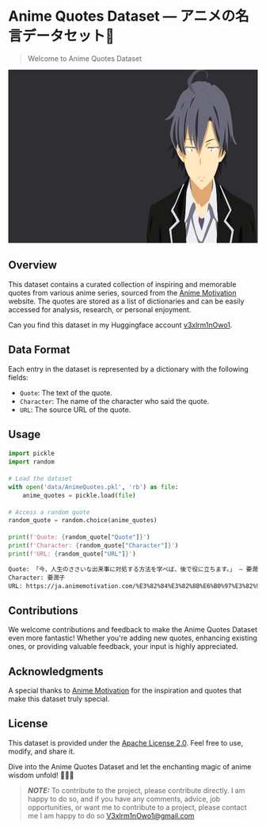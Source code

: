 




# Anime Quotes Dataset ― アニメの名言データセット🎐

> Welcome to Anime Quotes Dataset

<div align="center">
    <picture>
        <source 
        srcset="assets/Hachiman Hikigaya.jpg"
        media="(prefers-color-scheme: dark)"
        />
        <source
        srcset="assets/Hachiman Hikigaya.jpg"
        media="(prefers-color-scheme: light), (prefers-color-scheme: no-preference)"
        />
        <img src="assets/Hachiman Hikigaya.jpg" width="100%" height="350px" />
    </picture>
</div>

## Overview
This dataset contains a curated collection of inspiring and memorable quotes from various anime series, sourced from the [Anime Motivation](https://ja.animemotivation.com) website. The quotes are stored as a list of dictionaries and can be easily accessed for analysis, research, or personal enjoyment.
<p>Can you find this dataset in my Huggingface account <a href="https://huggingface.co/datasets/v3xlrm1nOwo1/AnimeQuotes">v3xlrm1nOwo1</a>.</p>


## Data Format

Each entry in the dataset is represented by a dictionary with the following fields:

- `Quote`: The text of the quote.
- `Character`: The name of the character who said the quote.
- `URL`: The source URL of the quote.


## Usage

```python
import pickle
import random

# Load the dataset
with open('data/AnimeQuotes.pkl', 'rb') as file:
    anime_quotes = pickle.load(file)

# Access a random quote
random_quote = random.choice(anime_quotes)

print(f'Quote: {random_quote["Quote"]}')
print(f'Character: {random_quote["Character"]}')
print(f'URL: {random_quote["URL"]}')
```

```zsh
Quote: 「今、人生のささいな出来事に対処する方法を学べば、後で役に立ちます。」 – 要潤子
Character: 要潤子
URL: https://ja.animemotivation.com/%E3%82%84%E3%82%8B%E6%B0%97%E3%82%92%E8%B5%B7%E3%81%93%E3%81%95%E3%81%9B%E3%82%8B%E3%82%A2%E3%83%8B%E3%83%A1%E3%81%AE%E5%BC%95%E7%94%A8/
```

## Contributions
We welcome contributions and feedback to make the Anime Quotes Dataset even more fantastic! Whether you're adding new quotes, enhancing existing ones, or providing valuable feedback, your input is highly appreciated.


## Acknowledgments
A special thanks to [Anime Motivation](https://ja.animemotivation.com) for the inspiration and quotes that make this dataset truly special.


## License
This dataset is provided under the [Apache License 2.0](LICENSE). Feel free to use, modify, and share it.
<p>Dive into the Anime Quotes Dataset and let the enchanting magic of anime wisdom unfold! 🌌✨🚀</p>


> **_NOTE:_**  To contribute to the project, please contribute directly. I am happy to do so, and if you have any comments, advice, job opportunities, or want me to contribute to a project, please contact me I am happy to do so <a href='mailto:V3xlrm1nOwo1@gmail.com' target='blank'>V3xlrm1nOwo1@gmail.com</a>
